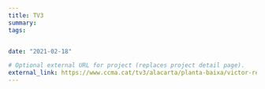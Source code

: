 ```yaml
---
title: TV3
summary: 
tags:


date: "2021-02-18"

# Optional external URL for project (replaces project detail page).
external_link: https://www.ccma.cat/tv3/alacarta/planta-baixa/victor-resco-no-tenim-massa-boscos-tenim-massa-arbres-a-dins-i-per-aixo-hem-de-fomentar-ne-la-gestio/video/6164259/?ext=SMA_TW_F4_CE24_
---
```

